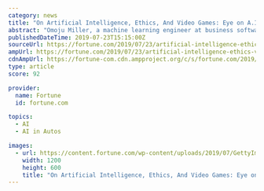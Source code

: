 ```yaml
---
category: news
title: "On Artificial Intelligence, Ethics, And Video Games: Eye on A.I."
abstract: "Omoju Miller, a machine learning engineer at business software firm GitHub, recommended a morality setting last week during a discussion about the ethics of artificial intelligence at Fortune's ..."
publishedDateTime: 2019-07-23T15:15:00Z
sourceUrl: https://fortune.com/2019/07/23/artificial-intelligence-ethics-video-games/
ampUrl: https://fortune.com/2019/07/23/artificial-intelligence-ethics-video-games/amp/
cdnAmpUrl: https://fortune-com.cdn.ampproject.org/c/s/fortune.com/2019/07/23/artificial-intelligence-ethics-video-games/amp/
type: article
score: 92

provider:
  name: Fortune
  id: fortune.com

topics:
  - AI
  - AI in Autos

images:
  - url: https://content.fortune.com/wp-content/uploads/2019/07/GettyImages-1155290112.jpg?resize=1200,600
    width: 1200
    height: 600
    title: "On Artificial Intelligence, Ethics, And Video Games: Eye on A.I."
---
```

